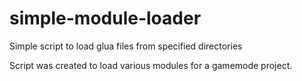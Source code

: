 # simple-module-loader
Simple script to load glua files from specified directories

Script was created to load various modules for a gamemode project.
